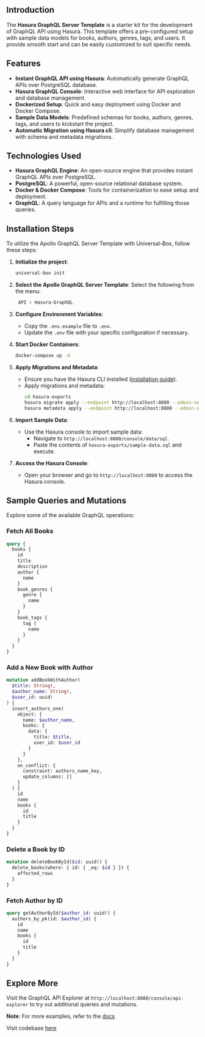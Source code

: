 ## Introduction

The **Hasura GraphQL Server Template** is a starter kit for the development of GraphQL API using Hasura. This template offers a pre-configured setup with sample data models for books, authors, genres, tags, and users. It provide smooth start and can be easily customized to suit specific needs.

## Features

- **Instant GraphQL API using Hasura**: Automatically generate GraphQL APIs over  PostgreSQL database.
- **Hasura GraphQL Console**: Interactive web interface for API exploration and database management.
- **Dockerized Setup**: Quick and easy deployment using Docker and Docker Compose.
- **Sample Data Models**: Predefined schemas for books, authors, genres, tags, and users to kickstart the project.
- **Automatic Migration using Hasura cli**: Simplify database management with schema and metadata migrations.


## Technologies Used

- **Hasura GraphQL Engine**: An open-source engine that provides instant GraphQL APIs over PostgreSQL.
- **PostgreSQL**: A powerful, open-source relational database system.
- **Docker & Docker Compose**: Tools for containerization to ease setup and deployment.
- **GraphQL**: A query language for APIs and a runtime for fulfilling those queries.

## Installation Steps
To utilize the Apollo GraphQL Server Template with Universal-Box, follow these steps:

1. **Initialize the project**:
   ```bash
   universal-box init
   ```
2. **Select the Apollo GraphQL Server Template**:
Select the following from the menu:
   ```bash
    API > Hasura-GraphQL
    ```

3. **Configure Environment Variables**:
   - Copy the `.env.example` file to `.env`.
   - Update the `.env` file with your specific configuration if necessary.

4. **Start Docker Containers**:
   ```bash
   docker-compose up -d
   ```

5. **Apply Migrations and Metadata**:
   - Ensure you have the Hasura CLI installed ([installation guide](https://hasura.io/docs/latest/hasura-cli/install-hasura-cli/)).
   - Apply migrations and metadata:
     ```bash
     cd hasura-exports
     hasura migrate apply --endpoint http://localhost:8080 --admin-secret <your-admin-secret> --database-name postgres
     hasura metadata apply --endpoint http://localhost:8080 --admin-secret <your-admin-secret> --database-name postgres
     ```

6. **Import Sample Data**:
   - Use the Hasura console to import sample data:
     - Navigate to `http://localhost:8080/console/data/sql`.
     - Paste the contents of `hasura-exports/sample-data.sql` and execute.

7. **Access the Hasura Console**:
   - Open your browser and go to `http://localhost:8080` to access the Hasura console.

## Sample Queries and Mutations

Explore some of the available GraphQL operations:

### Fetch All Books

```graphql
query {
  books {
    id
    title
    description
    author {
      name
    }
    book_genres {
      genre {
        name
      }
    }
    book_tags {
      tag {
        name
      }
    }
  }
}
```

### Add a New Book with Author

```graphql
mutation addBookWithAuthor(
  $title: String!,
  $author_name: String!,
  $user_id: uuid!
) {
  insert_authors_one(
    object: {
      name: $author_name,
      books: {
        data: {
          title: $title,
          user_id: $user_id
        }
      }
    },
    on_conflict: {
      constraint: authors_name_key,
      update_columns: []
    }
  ) {
    id
    name
    books {
      id
      title
    }
  }
}
```

### Delete a Book by ID

```graphql
mutation deleteBookById($id: uuid!) {
  delete_books(where: { id: { _eq: $id } }) {
    affected_rows
  }
}
```

### Fetch Author by ID

```graphql
query getAuthorById($author_id: uuid!) {
  authors_by_pk(id: $author_id) {
    id
    name
    books {
      id
      title
    }
  }
}
```

## Explore More

Visit the GraphQL API Explorer at `http://localhost:8080/console/api-explorer` to try out additional queries and mutations.

**Note**: For more examples, refer to the [docs](https://github.com/Abhishek-Mallick/universal-box/tree/main/template/API/Hasura-GraphQL/docs.md)


Visit codebase [here](https://github.com/Abhishek-Mallick/universal-box/tree/main/template/API/Hasura-GraphQL)
